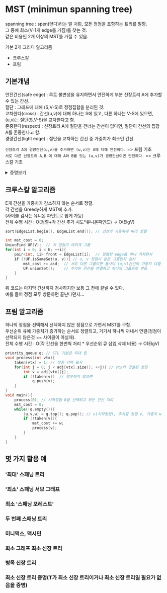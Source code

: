# MST (minimun spanning tree)
  
spanning tree : spen(덮다)라는 말 처럼, 모든 정점을 포함하는 트리를 말함.  
그 중에 최소(V-1개 edge를 가짐)를 찾는 것.  
같은 비용인 2개 이상의 MST를 가질 수 있음.  
  
기본 2개 그리디 알고리즘  
- 크루스칼
- 프림

## 기본개념
안전간선(safe edge) : 루트 불변성을 유지하면서 안전하게 부분 신장트리 A에 추가할 수 있는 간선.  
절단 : 그래프에 대해 (S,V-S)로 정점집합을 분리된 것.  
교차한다(cross) : 간선(u,v)에 대해 하나는 S에 있고, 다른 하나는 V-S에 있으면, (u,v)는 절단(S,V-S)을 교차한다고 함.  
존중한다(respect) : 신장트리 A에 절단을 건너는 간선이 없다면, 절단이 간선의 집합 A를 존중한다고 함.  
경량간선(light edge) : 절단을 교차하는 간선 중 가중치가 최소인 간선.  
  
`신장트리 A에 경량간선(u,v)을 추가하면 (u,v)는 A에 대해 안전하다.` => 프림 기초  
`서로 다른 신장트리 A,B 에 대해 A와 B를 잇는 (u,v)가 경량간선이면 안전하다.` => 크루스칼 기초  
<details>
<summary>증명보기</summary>
<div markdown="1">
<img src="https://user-images.githubusercontent.com/6275158/52279577-31958e80-299d-11e9-911d-a74d5fe290d5.png">
</div>
</details>

## 크루스칼 알고리즘
E개 간선을 가중치가 감소하지 않는 순서로 정렬.  
각 간선을 Greedy하게 MST에 추가.  
(사이클 검사는 유니온 파인트로 쉽게 가능)  
전체 수행 시간 : O(정렬+각 간선 추가 시도*유니온파인드) -> O(ElgV)  
  
  
```c++
sort(EdgeList.begin(), EdgeList.end()); // 간선의 가중치에 따라 정렬

int mst_cost = 0;
UnionFind UF(V);  // 각 정점이 여러개 그룹
for(int i = 0; i < E; ++i){
    pair<int, ii> front = EdgeList[i];  // 정렬된 edge를 하나 가져와서
    if (!UF.isSameSet(u, v)){ // u, v 정점이 같은 그룹인지 검사
        mst_cost += asd;  // 서로 다른 그룹이면 둘사이 (u,v)간선의 가중치 더함
        UF.unionSet();    // 추가된 간선을 연결하고 하나의 그룹으로 만듬
    }
}
```
위 코드는 마지막 간선까지 검사하지만 보통 그 전에 끝낼 수 있다.  
예를 들어 정점 모두 방문하면 끝난다던지...  

## 프림 알고리즘
하나의 정점을 선택해서 선택하지 않은 정점으로 가면서 MST를 구함.  
우선순위 큐에 가중치가 증가하는 순서로 정렬되고, 거기서 하나씩 꺼내서 연결(정점이 선택되지 않은것 == 사이클이 아닐때).  
전체 수행 시간 : O(각 간선을 한번씩 처리 * 우선순위 큐 삽입,삭제 비용) -> O(ElgV)  
  
```c++
priority_queue q; // STL 기본은 최대 힙
void process(int vtx){
    taken[vtx] = 1; // 정점 선택 표시
    for(int j = 0; j < adj[vtx].size(); ++j){ // vtx와 연결된 정점
        int v = adj[vtx][j];
        if (!taken(v))  // 방문하지 않으면
            q.push(v);
    }
}
void main(){
    process(0); // 시작정점 0을 선택하고 모든 간선 처리
    mst_cost = 0;
    while(!q.empty()){
        (u,v,w) = q.top(); q.pop(); // u(시작정점), 추가할 정점 v, 가중치 w
        if (!taken[v]){
            mst_cost += w;
            process(v);
        }
    }
}
```

## 몇 가지 활용 예
### '최대' 스패닝 트리
### '최소' 스패닝 서브 그래프
### 최소 '스패닝 포레스트'
### 두 번째 스패닝 트리
### 미니맥스, 맥시민
### 희소 그래프 최소 신장 트리
### 병목 신장 트리
### 최소 신장 트리 증명(T가 최소 신장 트리이거나 최소 신장 트리일 필요가 없음을 증명)
